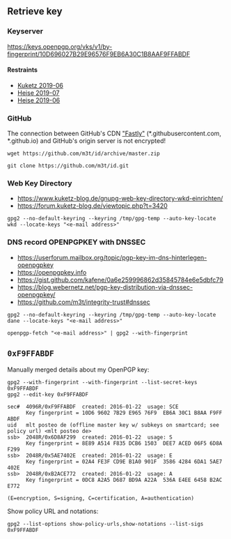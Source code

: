## Retrieve key

### Keyserver

https://keys.openpgp.org/vks/v1/by-fingerprint/10D696027B29E96576F9EB6A30C1B8AAF9FFABDF

#### Restraints

* [Kuketz 2019-06](https://www.kuketz-blog.de/keys-openpgp-org-gnupg-schluesselserver-mit-e-mail-verifikation/)
* [Heise 2019-07](https://www.heise.de/security/meldung/Angriff-auf-PGP-Keyserver-demonstriert-hoffnugslose-Situation-4458354.html)
* [Heise 2019-06](https://www.heise.de/security/meldung/Neuer-OpenPGP-Keyserver-liefert-endlich-verifizierte-Schluessel-4450814.html)

### GitHub

The connection between GitHub's CDN ["Fastly"](https://www.fastly.com/) (*.githubusercontent.com, *.github.io) and GitHub's origin server is not encrypted!
```
wget https://github.com/m3t/id/archive/master.zip
```
```
git clone https://github.com/m3t/id.git
```

### Web Key Directory

* https://www.kuketz-blog.de/gnupg-web-key-directory-wkd-einrichten/
* https://forum.kuketz-blog.de/viewtopic.php?t=3420

```
gpg2 --no-default-keyring --keyring /tmp/gpg-temp --auto-key-locate wkd --locate-keys "<e-mail address>"
```

### DNS record OPENPGPKEY with DNSSEC

* https://userforum.mailbox.org/topic/pgp-key-im-dns-hinterlegen-openpgpkey
* https://openpgpkey.info
* https://gist.github.com/kafene/0a6e259996862d35845784e6e5dbfc79
* https://blog.webernetz.net/pgp-key-distribution-via-dnssec-openpgpkey/
* https://github.com/m3t/integrity-trust#dnssec

```
gpg2 --no-default-keyring --keyring /tmp/gpg-temp --auto-key-locate dane --locate-keys "<e-mail address>"
```

```
openpgp-fetch "<e-mail address>" | gpg2 --with-fingerprint
```


## `0xF9FFABDF`
Manually merged details about my OpenPGP key:
```
gpg2 --with-fingerprint --with-fingerprint --list-secret-keys 0xF9FFABDF
gpg2 --edit-key 0xF9FFABDF
```

```
sec#  4096R/0xF9FFABDF  created: 2016-01-22  usage: SCE
      Key fingerprint = 10D6 9602 7B29 E965 76F9  EB6A 30C1 B8AA F9FF ABDF
uid   mlt posteo de (offline master key w/ subkeys on smartcard; see policy url) <mlt posteo de>
ssb>  2048R/0x6D8AF299  created: 2016-01-22  usage: S
      Key fingerprint = 8E89 A514 F835 DCB6 1503  DEE7 ACED 06F5 6D8A F299
ssb>  2048R/0x5AE7402E  created: 2016-01-22  usage: E
      Key fingerprint = 02A4 FE3F CD9E B1A0 901F  3586 4284 6DA1 5AE7 402E
ssb>  2048R/0xB2ACE772  created: 2016-01-22  usage: A
      Key fingerprint = 0DC8 A2A5 D687 BD9A A22A  536A E4EE 6458 B2AC E772

(E=encryption, S=signing, C=certification, A=authentication)
```

Show policy URL and notations:
```
gpg2 --list-options show-policy-urls,show-notations --list-sigs 0xF9FFABDF
```
